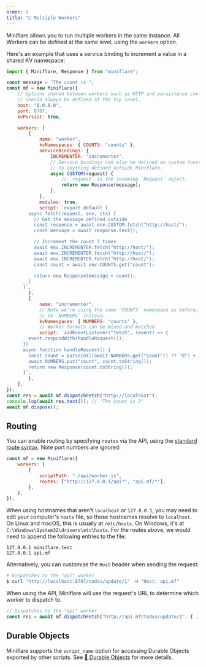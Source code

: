 ```yaml
---
order: 9
title: "🔌 Multiple Workers"
---
```


Miniflare allows you to run multiple workers in the same instance. All Workers can be defined at the same level, using the `workers` option.

Here's an example that uses a service binding to increment a value in a shared KV namespace:

```js
import { Miniflare, Response } from "miniflare";

const message = "The count is ";
const mf = new Miniflare({
	// Options shared between workers such as HTTP and persistence configuration
	// should always be defined at the top level.
	host: "0.0.0.0",
	port: 8787,
	kvPersist: true,

	workers: [
		{
			name: "worker",
			kvNamespaces: { COUNTS: "counts" },
			serviceBindings: {
				INCREMENTER: "incrementer",
				// Service bindings can also be defined as custom functions, with access
				// to anything defined outside Miniflare.
				async CUSTOM(request) {
					// `request` is the incoming `Request` object.
					return new Response(message);
				},
			},
			modules: true,
			script: `export default {
        async fetch(request, env, ctx) {
          // Get the message defined outside
          const response = await env.CUSTOM.fetch("http://host/");
          const message = await response.text();

          // Increment the count 3 times
          await env.INCREMENTER.fetch("http://host/");
          await env.INCREMENTER.fetch("http://host/");
          await env.INCREMENTER.fetch("http://host/");
          const count = await env.COUNTS.get("count");

          return new Response(message + count);
        }
      }`,
		},
		{
			name: "incrementer",
			// Note we're using the same `COUNTS` namespace as before, but binding it
			// to `NUMBERS` instead.
			kvNamespaces: { NUMBERS: "counts" },
			// Worker formats can be mixed-and-matched
			script: `addEventListener("fetch", (event) => {
        event.respondWith(handleRequest());
      })
      async function handleRequest() {
        const count = parseInt((await NUMBERS.get("count")) ?? "0") + 1;
        await NUMBERS.put("count", count.toString());
        return new Response(count.toString());
      }`,
		},
	],
});
const res = await mf.dispatchFetch("http://localhost");
console.log(await res.text()); // "The count is 3"
await mf.dispose();
```

## Routing

You can enable routing by specifying `routes` via the API,
using the
[standard route syntax](/workers/configuration/routing/routes/#matching-behavior).
Note port numbers are ignored:

```js
const mf = new Miniflare({
	workers: [
		{
			scriptPath: "./api/worker.js",
			routes: ["http://127.0.0.1/api*", "api.mf/*"],
		},
	],
});
```

When using hostnames that aren't `localhost` or `127.0.0.1`, you
may need to edit your computer's `hosts` file, so those hostnames resolve to
`localhost`. On Linux and macOS, this is usually at `/etc/hosts`. On Windows,
it's at `C:\Windows\System32\drivers\etc\hosts`. For the routes above, we would
need to append the following entries to the file:

```
127.0.0.1 miniflare.test
127.0.0.1 api.mf
```

Alternatively, you can customise the `Host` header when sending the request:

```sh
# Dispatches to the "api" worker
$ curl "http://localhost:8787/todos/update/1" -H "Host: api.mf"
```

When using the API, Miniflare will use the request's URL to determine which
worker to dispatch to.

```js
// Dispatches to the "api" worker
const res = await mf.dispatchFetch("http://api.mf/todos/update/1", { ... });
```

## Durable Objects

Miniflare supports the `script_name` option for accessing Durable Objects
exported by other scripts. See
[📌 Durable Objects](/workers/miniflare/storage/durable-objects#using-a-class-exported-by-another-script)
for more details.
